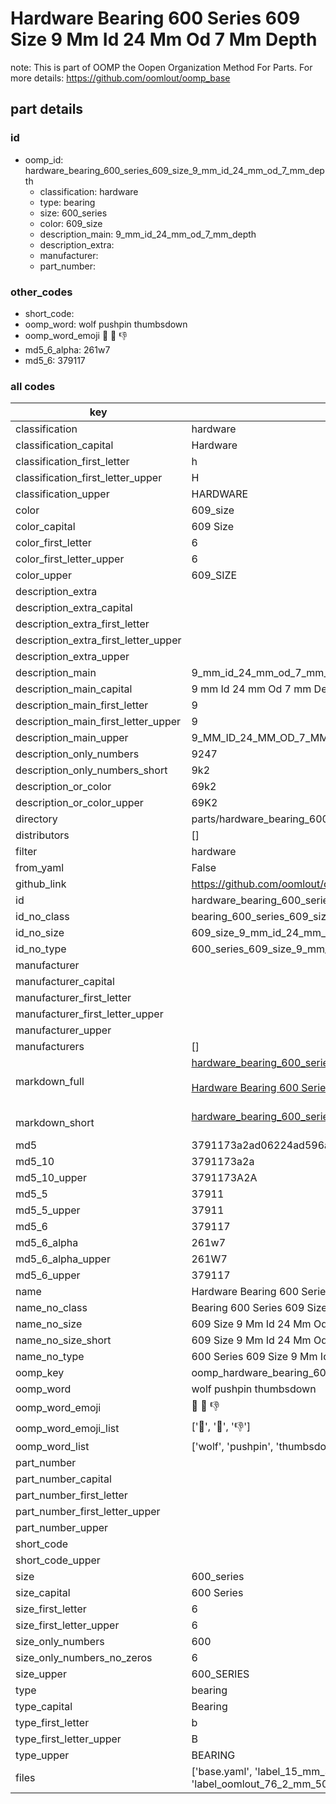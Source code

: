 # Hardware Bearing 600 Series 609 Size 9 Mm Id 24 Mm Od 7 Mm Depth  

note: This is part of OOMP the Oopen Organization Method For Parts. For more details: https://github.com/oomlout/oomp_base

##  part details





### id
* oomp_id: hardware_bearing_600_series_609_size_9_mm_id_24_mm_od_7_mm_depth
  * classification: hardware
  * type: bearing
  * size: 600_series
  * color: 609_size
  * description_main: 9_mm_id_24_mm_od_7_mm_depth
  * description_extra: 
  * manufacturer: 
  * part_number: 

### other_codes
* short_code: 
* oomp_word: wolf pushpin thumbsdown
* oomp_word_emoji :wolf: :pushpin: :thumbsdown:
* md5_6_alpha: 261w7
* md5_6: 379117

### all codes 
| key | value |  
| --- | --- |  
| classification | hardware |  
| classification_capital | Hardware |  
| classification_first_letter | h |  
| classification_first_letter_upper | H |  
| classification_upper | HARDWARE |  
| color | 609_size |  
| color_capital | 609 Size |  
| color_first_letter | 6 |  
| color_first_letter_upper | 6 |  
| color_upper | 609_SIZE |  
| description_extra |  |  
| description_extra_capital |  |  
| description_extra_first_letter |  |  
| description_extra_first_letter_upper |  |  
| description_extra_upper |  |  
| description_main | 9_mm_id_24_mm_od_7_mm_depth |  
| description_main_capital | 9 mm Id 24 mm Od 7 mm Depth |  
| description_main_first_letter | 9 |  
| description_main_first_letter_upper | 9 |  
| description_main_upper | 9_MM_ID_24_MM_OD_7_MM_DEPTH |  
| description_only_numbers | 9247 |  
| description_only_numbers_short | 9k2 |  
| description_or_color | 69k2 |  
| description_or_color_upper | 69K2 |  
| directory | parts/hardware_bearing_600_series_609_size_9_mm_id_24_mm_od_7_mm_depth |  
| distributors | [] |  
| filter | hardware |  
| from_yaml | False |  
| github_link | https://github.com/oomlout/oomlout_oomp_part_src/tree/main/parts/hardware_bearing_600_series_609_size_9_mm_id_24_mm_od_7_mm_depth/working |  
| id | hardware_bearing_600_series_609_size_9_mm_id_24_mm_od_7_mm_depth |  
| id_no_class | bearing_600_series_609_size_9_mm_id_24_mm_od_7_mm_depth |  
| id_no_size | 609_size_9_mm_id_24_mm_od_7_mm_depth |  
| id_no_type | 600_series_609_size_9_mm_id_24_mm_od_7_mm_depth |  
| manufacturer |  |  
| manufacturer_capital |  |  
| manufacturer_first_letter |  |  
| manufacturer_first_letter_upper |  |  
| manufacturer_upper |  |  
| manufacturers | [] |  
| markdown_full | [hardware_bearing_600_series_609_size_9_mm_id_24_mm_od_7_mm_depth](https://github.com/oomlout/oomlout_oomp_part_src/tree/main/parts/hardware_bearing_600_series_609_size_9_mm_id_24_mm_od_7_mm_depth/working)<br>[](https://github.com/oomlout/oomlout_oomp_part_src/tree/main/parts/hardware_bearing_600_series_609_size_9_mm_id_24_mm_od_7_mm_depth/working)<br>[Hardware Bearing 600 Series 609 Size 9 Mm Id 24 Mm Od 7 Mm Depth](https://github.com/oomlout/oomlout_oomp_part_src/tree/main/parts/hardware_bearing_600_series_609_size_9_mm_id_24_mm_od_7_mm_depth/working)<br><br> |  
| markdown_short | [hardware_bearing_600_series_609_size_9_mm_id_24_mm_od_7_mm_depth](https://github.com/oomlout/oomlout_oomp_part_src/tree/main/parts/hardware_bearing_600_series_609_size_9_mm_id_24_mm_od_7_mm_depth/working)<br><br> |  
| md5 | 3791173a2ad06224ad596a3fea3b1145 |  
| md5_10 | 3791173a2a |  
| md5_10_upper | 3791173A2A |  
| md5_5 | 37911 |  
| md5_5_upper | 37911 |  
| md5_6 | 379117 |  
| md5_6_alpha | 261w7 |  
| md5_6_alpha_upper | 261W7 |  
| md5_6_upper | 379117 |  
| name | Hardware Bearing 600 Series 609 Size 9 Mm Id 24 Mm Od 7 Mm Depth |  
| name_no_class | Bearing 600 Series 609 Size 9 Mm Id 24 Mm Od 7 Mm Depth |  
| name_no_size | 609 Size 9 Mm Id 24 Mm Od 7 Mm Depth |  
| name_no_size_short | 609 Size 9 Mm Id 24 Mm Od 7 Mm Depth |  
| name_no_type | 600 Series 609 Size 9 Mm Id 24 Mm Od 7 Mm Depth |  
| oomp_key | oomp_hardware_bearing_600_series_609_size_9_mm_id_24_mm_od_7_mm_depth |  
| oomp_word | wolf pushpin thumbsdown |  
| oomp_word_emoji | :wolf: :pushpin: :thumbsdown: |  
| oomp_word_emoji_list | [':wolf:', ':pushpin:', ':thumbsdown:'] |  
| oomp_word_list | ['wolf', 'pushpin', 'thumbsdown'] |  
| part_number |  |  
| part_number_capital |  |  
| part_number_first_letter |  |  
| part_number_first_letter_upper |  |  
| part_number_upper |  |  
| short_code |  |  
| short_code_upper |  |  
| size | 600_series |  
| size_capital | 600 Series |  
| size_first_letter | 6 |  
| size_first_letter_upper | 6 |  
| size_only_numbers | 600 |  
| size_only_numbers_no_zeros | 6 |  
| size_upper | 600_SERIES |  
| type | bearing |  
| type_capital | Bearing |  
| type_first_letter | b |  
| type_first_letter_upper | B |  
| type_upper | BEARING |  
| files | ['base.yaml', 'label_15_mm_30_mm.pdf', 'label_15_mm_30_mm.svg', 'label_76_2_mm_50_8_mm.pdf', 'label_76_2_mm_50_8_mm.svg', 'label_oomlout_76_2_mm_50_8_mm.pdf', 'label_oomlout_76_2_mm_50_8_mm.svg', 'readme.md', 'working.json', 'working.yaml'] |  
